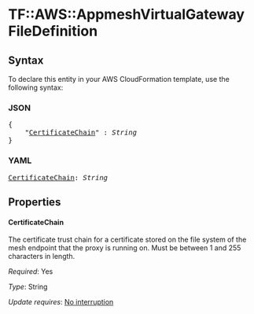 # TF::AWS::AppmeshVirtualGateway FileDefinition

## Syntax

To declare this entity in your AWS CloudFormation template, use the following syntax:

### JSON

<pre>
{
    "<a href="#certificatechain" title="CertificateChain">CertificateChain</a>" : <i>String</i>
}
</pre>

### YAML

<pre>
<a href="#certificatechain" title="CertificateChain">CertificateChain</a>: <i>String</i>
</pre>

## Properties

#### CertificateChain

The certificate trust chain for a certificate stored on the file system of the mesh endpoint that the proxy is running on. Must be between 1 and 255 characters in length.

_Required_: Yes

_Type_: String

_Update requires_: [No interruption](https://docs.aws.amazon.com/AWSCloudFormation/latest/UserGuide/using-cfn-updating-stacks-update-behaviors.html#update-no-interrupt)

